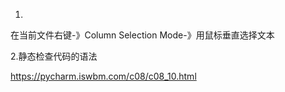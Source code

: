 
1.

在当前文件右键-》Column Selection Mode-》用鼠标垂直选择文本


2.静态检查代码的语法 


https://pycharm.iswbm.com/c08/c08_10.html

